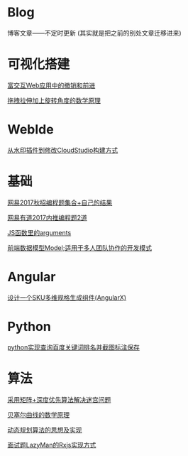 # Blog
博客文章——不定时更新
(其实就是把之前的别处文章迁移进来)

# 可视化搭建

[富交互Web应用中的撤销和前进](./src/article/10.富交互Web应用中的撤销和前进.md)

[拖拽拉伸加上旋转角度的数学原理](./src/article/12.拖拽拉伸加上旋转角度的数学原理.md)

# WebIde

[从水印插件到修改CloudStudio构建方式](./src/article/13.从水印插件到修改CloudStudio构建方式.md)

# 基础

[网易2017秋招编程题集合+自己的结果](./src/article/1.网易2017秋招编程题集合+自己的结果.md)

[网易有道2017内推编程题2道](./src/article/2.网易有道2017内推编程题2道.md)

[JS函数里的arguments](./src/article/3.JS函数里的arguments.md)

[前端数据模型Model;适用于多人团队协作的开发模式](./src/article/11.前端数据模型Model;适用于多人团队协作的开发模式.md)

# Angular

[设计一个SKU多维规格生成组件(AngularX)](./src/article/8.设计一个SKU多维规格生成组件(AngularX).md)

# Python

[python实现查询百度关键词排名并截图标注保存](./src/article/4.python实现查询百度关键词排名并截图标注保存.md)

# 算法

[采用矩阵+深度优先算法解决迷宫问题](./src/article/5.采用矩阵+深度优先算法解决迷宫问题.md)

[贝塞尔曲线的数学原理](./src/article/6.贝塞尔曲线的数学原理.md)

[动态规划算法的思想及实现](./src/article/7.动态规划算法的思想及实现.md)

[面试题LazyMan的Rxjs实现方式](./src/article/9.面试题LazyMan的Rxjs实现方式.md)
